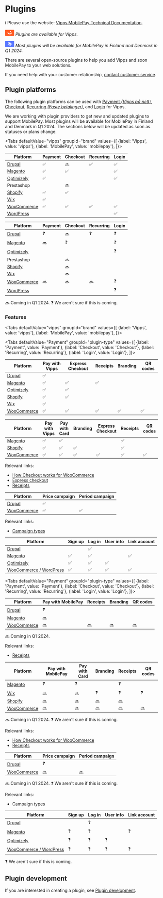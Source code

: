 <!-- START_METADATA
---
title: Introduction to Vipps MobilePay Plugins
sidebar_label: Introduction
sidebar_position: 1
hide_table_of_contents: true
pagination_next: null
pagination_prev: null
---

import ApiSchema from '@theme/ApiSchema';
import Tabs from '@theme/Tabs';
import TabItem from '@theme/TabItem';
END_METADATA -->

# Plugins

<!-- START_COMMENT -->
ℹ️ Please use the website:
[Vipps MobilePay Technical Documentation](https://developer.vippsmobilepay.com/docs/plugins).
<!-- END_COMMENT -->

![Vipps](./images/vipps.png) *Plugins are available for Vipps.*

![MobilePay](./images/mp.png) *Most plugins will be available for MobilePay in Finland and Denmark in Q1 2024.*

There are several open-source plugins to help you add Vipps and soon MobilePay to your web solutions.

If you need help with your customer relationship, [contact customer service](https://vipps.no/hjelp/vipps/).

## Plugin platforms

The following plugin platforms can be used with
[Payment *(Vipps på nett)*](https://www.vipps.no/produkter-og-tjenester/bedrift/ta-betalt-paa-nett/ta-betalt-paa-nett/),
[Checkout](https://www.vipps.no/produkter-og-tjenester/bedrift/bestill-vipps-checkout/checkout/),
[Recurring *(Faste betalinger)*](https://vipps.no/produkter-og-tjenester/bedrift/faste-betalinger/faste-betalinger/), and
[Login](https://www.vipps.no/produkter-og-tjenester/bedrift/logg-inn-med-vipps/logg-inn-med-vipps/)
for Vipps.

We are working with plugin providers to get new and updated plugins to
support MobilePay.
Most plugins will be available for MobilePay in Finland and Denmark in Q1 2024.
The sections below will be updated as soon as statuses or plans change.

<Tabs
defaultValue="vipps"
groupId="brand"
values={[
{label: 'Vipps', value: 'vipps'},
{label: 'MobilePay', value: 'mobilepay'},
]}>
<TabItem value="vipps">

| Platform                      | Payment | Checkout | Recurring  | Login |
| ----------------------------- | ------- | -------- |----------- | ----- |
| [Drupal](drupal.md)           |   ✅   |    🔜     |    ✅     |   ✅  |
| [Magento](magento.md)         |   ✅   |    ✅    |           |   ✅  |
| [Optimizely](optimizely.md)   |   ✅   |          |           |   ✅  |
| Prestashop                    |        |    🔜    |           |       |
| [Shopify](shopify.md)         |   ✅   |    ✅    |           |       |
| [Wix](wix.md)                 |   ✅   |          |           |       |
| [WooCommerce](woocommerce.md) |   ✅   |    ✅    |    ✅     |   ✅  |
| [WordPress](wordpress.md)     |        |           |           |   ✅  |


</TabItem>
<TabItem value="mobilepay">


| Platform                      | Payment | Checkout | Recurring  | Login |
| ----------------------------- | ------- | -------- |----------- | ----- |
| [Drupal](drupal.md)           |   ❓   |    🔜    |    ❓     |   ❓  |
| [Magento](magento.md)         |   🔜   |    ❓    |           |   ❓  |
| [Optimizely](optimizely.md)   |        |          |            |   ❓  |
| Prestashop                    |        |    🔜    |           |       |
| [Shopify](shopify.md)         |        |    🔜    |           |       |
| [Wix](wix.md)                 |        |     🔜    |           |       |
| [WooCommerce](woocommerce.md) |   🔜   |    🔜    |    🔜     |   ❓  |
| [WordPress](wordpress.md)     |        |           |           |   ❓  |


🔜 Coming in Q1 2024.
❓ We aren't sure if this is coming.
</TabItem>
</Tabs>


### Features

<Tabs
defaultValue="vipps"
groupId="brand"
values={[
{label: 'Vipps', value: 'vipps'},
{label: 'MobilePay', value: 'mobilepay'},
]}>
<TabItem value="vipps">




<Tabs
defaultValue="Payment"
groupId="plugin-type"
values={[
{label: 'Payment', value: 'Payment'},
{label: 'Checkout', value: 'Checkout'},
{label: 'Recurring', value: 'Recurring'},
{label: 'Login', value: 'Login'},
]}>

<TabItem value="Payment">

| Platform                   | Pay with Vipps | Express Checkout | Receipts | Branding | QR codes |
| -------------------------- | -------------- | ---------------- |----------| ---------|----------|
| [Drupal][drupal]           |       ✅      |                  |           |          |           |
| [Magento][magento]         |       ✅      |        ✅        |    ✅   |           |           |
| [Optimizely][episerver]    |       ✅      |        ✅        |          |          |           |
| [Shopify][shopify]         |       ✅      |         ✅       |          |          |           |
| [Wix][wix]                 |       ✅      |                  |          |           |           |
| [WooCommerce][woocommerce] |       ✅      |        ✅        |    ✅   |     ✅   |     ✅   |

</TabItem>

<TabItem value="Checkout">

| Platform                      | Pay with Vipps | Pay with Card |  Branding | Express Checkout | Receipts | QR codes |
| ----------------------------- | -------------- | ------------- | --------- | ---------------- |----------|----------|
| [Magento][checkout-magento]   |       ✅      |      ✅       |           |                  |    ✅   |           |
| [Shopify][checkout-shopify]   |       ✅      |      ✅       |    ✅    |                  |    ✅   |           |
| [WooCommerce][woocommerce]    |       ✅      |      ✅       |    ✅    |        ✅        |    ✅   |     ✅   |

Relevant links:

* [How Checkout works for WooCommerce](/docs/APIs/checkout-api/checkout-how-it-works-woocommerce/)
* [Express checkout](/docs/APIs/ecom-api/vipps-ecom-api/#express-checkout-payments)
* [Receipts](/docs/APIs/checkout-api/checkout-api-guide/#receipts)

</TabItem>

<TabItem value="Recurring">

| Platform                             | Price campaign | Period campaign |
| ------------------------------------ | -------------- | --------------- |
| [Drupal][recurring-drupal]           |       ✅      |                 |
| [WooCommerce][recurring-woocommerce] |       ✅      |       ✅        |

Relevant links:

* [Campaign types](/docs/APIs/recurring-api/vipps-recurring-api/#campaigns)

</TabItem>
<TabItem value="Login">

| Platform                                   | Sign up | Log in | User info | Link account |
| ------------------------------------------ | ------- | ------ |---------- | ------------ |
| [Drupal][login-drupal]                     |         |   ✅  |           |              |
| [Magento][login-magento]                   |    ✅   |  ✅   |          |    ✅        |
| [Optimizely][login-dotnet]                 |    ✅   |   ✅  |    ✅    |              |
| [WooCommerce / WordPress][login-wordpress] |    ✅   |   ✅  |    ✅    |     ✅      |


</TabItem>
</Tabs>

</TabItem>
<TabItem value="mobilepay">

<Tabs
defaultValue="Payment"
groupId="plugin-type"
values={[
{label: 'Payment', value: 'Payment'},
{label: 'Checkout', value: 'Checkout'},
{label: 'Recurring', value: 'Recurring'},
{label: 'Login', value: 'Login'},
]}>

<TabItem value="Payment">

| Platform                   | Pay with MobilePay |  Receipts | Branding | QR codes |
| -------------------------- | ------------------ | ----------| ---------|----------|
| [Drupal][drupal]           |       ❓           |           |          |          |
| [Magento][magento]         |       🔜           |           |          |          |
| [WooCommerce][woocommerce] |       🔜           |     🔜    |   🔜    |    🔜    |

🔜 Coming in Q1 2024.

Relevant links:

* [Receipts](/docs/APIs/checkout-api/checkout-api-guide/#receipts)

</TabItem>

<TabItem value="Checkout">

| Platform                         | Pay with MobilePay | Pay with Card |  Branding |  Receipts | QR codes |
| -------------------------------- | ------------------ | ------------- | --------- | ----------|----------|
| [Magento][checkout-magento]      |          ❓       |      ❓       |           |   ❓   |            |
| [Wix][wix]                       |          🔜       |      🔜       |   ❓     | ❓     |   ❓    |
| [Shopify][checkout-shopify]      |          🔜       |      🔜       |    🔜    |    🔜   |           |
| [WooCommerce][woocommerce]       |          🔜       |      🔜       |    🔜    |    🔜   |     🔜    |

🔜 Coming in Q1 2024.
❓ We aren't sure if this is coming.

Relevant links:

* [How Checkout works for WooCommerce](/docs/APIs/checkout-api/checkout-how-it-works-woocommerce/)
* [Receipts](/docs/APIs/checkout-api/checkout-api-guide/#receipts)

</TabItem>

<TabItem value="Recurring">

| Platform                             | Price campaign | Period campaign |
| ------------------------------------ | -------------- | --------------- |
| [Drupal][recurring-drupal]           |       ❓      |                 |
| [WooCommerce][recurring-woocommerce] |       🔜      |       🔜        |

🔜 Coming in Q1 2024.
❓ We aren't sure if this is coming.


Relevant links:

* [Campaign types](/docs/APIs/recurring-api/vipps-recurring-api/#campaigns)

</TabItem>
<TabItem value="Login">

| Platform                                   | Sign up | Log in | User info | Link account |
| ------------------------------------------ | ------- | ------ |---------- | ------------ |
| [Drupal][login-drupal]                     |         |   ❓  |           |              |
| [Magento][login-magento]                   |    ❓  |   ❓   |          |    ❓        |
| [Optimizely][login-dotnet]                 |    ❓  |   ❓   |    ❓    |              |
| [WooCommerce / WordPress][login-wordpress] |    ❓  |   ❓   |    ❓   |   ❓    |

❓ We aren't sure if this is coming.

</TabItem>
</Tabs>

</TabItem>
</Tabs>


## Plugin development

If you are interested in creating a plugin, see [Plugin development](plugin-development.md).


[checkout-magento]: https://developer.vippsmobilepay.com/docs/plugins-ext/checkout-magento/
[checkout-shopify]: https://developer.vippsmobilepay.com/docs/plugins-ext/checkout-shopify/
[drupal]: https://developer.vippsmobilepay.com/docs/plugins-ext/drupal/
[episerver]: https://developer.vippsmobilepay.com/docs/plugins-ext/episerver/
[login-dotnet]: https://developer.vippsmobilepay.com/docs/plugins-ext/login-dotnet/
[login-drupal]: https://developer.vippsmobilepay.com/docs/plugins-ext/login-drupal/
[login-magento]: https://developer.vippsmobilepay.com/docs/plugins-ext/login-magento/
[login-wordpress]: https://developer.vippsmobilepay.com/docs/plugins-ext/login-wordpress/
[magento]: https://developer.vippsmobilepay.com/docs/plugins-ext/magento/
[recurring-drupal]: https://developer.vippsmobilepay.com/docs/plugins-ext/recurring-drupal/
[recurring-woocommerce]: https://developer.vippsmobilepay.com/docs/plugins-ext/recurring-woocommerce/
[shopify]: https://developer.vippsmobilepay.com/docs/plugins-ext/shopify/
[wix]: https://developer.vippsmobilepay.com/docs/plugins-ext/wix/
[woocommerce]: https://developer.vippsmobilepay.com/docs/plugins-ext/woocommerce/
